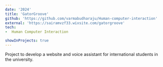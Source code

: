```yaml
---
date: '2024'
title: 'GatorGroove'
github: 'https://github.com/varmabudharaju/Human-computer-interaction'
external: 'https://sairamvzf33.wixsite.com/gatorgroove'
tech:
-  Human Computer Interaction

showInProjects: true
---
```


Project to develop a website and voice assistant for international students in the university.
